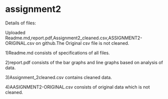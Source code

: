 assignment2
========
Details of files:

Uploaded Readme.md,report.pdf,Assignment2_cleaned.csv,ASSIGNMENT2-ORIGINAL.csv on github.The Original csv file is not cleaned.

1)Readme.md consists of specifications of all files.

2)report.pdf consists of the bar graphs and line graphs based on analysis of data.

3)Assignment_2cleaned.csv contains cleaned data.

4)AASIGNMENT2-ORIGINAL.csv consists of original data which is not cleaned.

